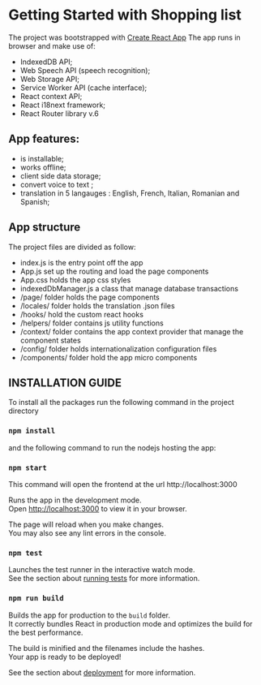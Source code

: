 # Getting Started with Shopping list

The project was bootstrapped with [Create React App](https://github.com/facebook/create-react-app)
The app runs in browser and make use of:

- IndexedDB API;
- Web Speech API (speech recognition);
- Web Storage API;
- Service Worker API (cache interface);
- React context API;
- React i18next framework;
- React Router library v.6

## App features:

- is installable;
- works offline;
- client side data storage;
- convert voice to text ;
- translation in 5 langauges : English, French, Italian, Romanian and Spanish;

## App structure

The project files are divided as follow:

- index.js is the entry point off the app
- App.js set up the routing and load the page components
- App.css holds the app css styles
- indexedDbManager.js a class that manage database transactions
- /page/ folder holds the page components
- /locales/ folder holds the translation .json files
- /hooks/ hold the custom react hooks
- /helpers/ folder contains js utility functions
- /context/ folder contains the app context provider that manage the component states
- /config/ folder holds internationalization configuration files
- /components/ folder hold the app micro components

## INSTALLATION GUIDE

To install all the packages run the following command in the project directory

### `npm install`

and the following command to run the nodejs hosting the app:

### `npm start`

This command will open the frontend at the url http://localhost:3000

Runs the app in the development mode.\
Open [http://localhost:3000](http://localhost:3000) to view it in your browser.

The page will reload when you make changes.\
You may also see any lint errors in the console.

### `npm test`

Launches the test runner in the interactive watch mode.\
See the section about [running tests](https://facebook.github.io/create-react-app/docs/running-tests) for more information.

### `npm run build`

Builds the app for production to the `build` folder.\
It correctly bundles React in production mode and optimizes the build for the best performance.

The build is minified and the filenames include the hashes.\
Your app is ready to be deployed!

See the section about [deployment](https://facebook.github.io/create-react-app/docs/deployment) for more information.

